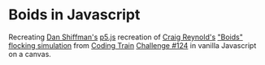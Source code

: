# Boids in Javascript

Recreating [Dan Shiffman's](https://shiffman.net/) [p5.js](https://p5js.org/) recreation of [Craig Reynold's](http://www.red3d.com/cwr/) ["Boids"](http://www.red3d.com/cwr/boids/) [flocking simulation](https://www.youtube.com/watch?v=mhjuuHl6qHM) from [Coding Train](https://thecodingtrain.com/) [Challenge #124](https://thecodingtrain.com/CodingChallenges/124-flocking-boids) in vanilla Javascript on a canvas.